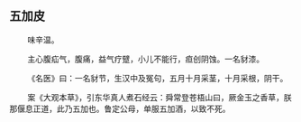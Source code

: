 ## 五加皮
<p>&emsp;&emsp;
味辛温。
</p>
<p>&emsp;&emsp;
主心腹疝气，腹痛，益气疗躄，小儿不能行，疸创阴蚀。一名豺漆。
</p>
<p>&emsp;&emsp;
《名医》曰：一名豺节，生汉中及冤句，五月十月采茎，十月采根，阴干。
</p>
<p>&emsp;&emsp;
案《大观本草》，引东华真人煮石经云：舜常登苍梧山曰，厥金玉之香草，朕那偃息正道，此乃五加也。鲁定公母，单服五加酒，以致不死。
</p>